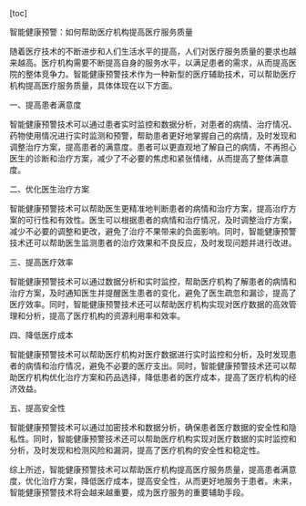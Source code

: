 
[toc]                    
                
                
智能健康预警：如何帮助医疗机构提高医疗服务质量

随着医疗技术的不断进步和人们生活水平的提高，人们对医疗服务质量的要求也越来越高。医疗机构需要不断提高自身的服务水平，以满足患者的需求，从而提高医院的整体竞争力。智能健康预警技术作为一种新型的医疗辅助技术，可以帮助医疗机构提高医疗服务质量，具体体现在以下方面。

一、提高患者满意度

智能健康预警技术可以通过患者实时监控和数据分析，对患者的病情、治疗情况、药物使用情况进行实时监测和预警，帮助患者更好地掌握自己的病情，及时发现和调整治疗方案，提高患者的满意度。患者可以更直观地了解自己的病情，不再担心医生的诊断和治疗方案，减少了不必要的焦虑和紧张情绪，从而提高了整体满意度。

二、优化医生治疗方案

智能健康预警技术可以帮助医生更精准地判断患者的病情和治疗方案，提高治疗方案的可行性和有效性。医生可以根据患者的病情和治疗情况，及时调整治疗方案，减少不必要的调整和更改，避免了治疗不果带来的负面影响。同时，智能健康预警技术还可以帮助医生监测患者的治疗效果和不良反应，及时发现问题并进行改进。

三、提高医疗效率

智能健康预警技术可以通过数据分析和实时监控，帮助医疗机构了解患者的病情和治疗方案，及时通知医生并提醒医生患者的变化，避免了医生疏忽和漏诊，提高了医疗效率。同时，智能健康预警技术还可以帮助医疗机构实现对医疗数据的高效管理和分析，提高了医疗机构的资源利用率和效率。

四、降低医疗成本

智能健康预警技术可以帮助医疗机构对医疗数据进行实时监控和分析，及时发现患者的病情和治疗情况，避免不必要的医疗支出。同时，智能健康预警技术还可以帮助医疗机构优化治疗方案和药品选择，降低患者的医疗成本，提高了医疗机构的经济效益。

五、提高安全性

智能健康预警技术可以通过加密技术和数据分析，确保患者医疗数据的安全性和隐私性。同时，智能健康预警技术还可以帮助医疗机构实现对医疗数据的实时监控和分析，及时发现和检测风险和漏洞，提高了医疗机构的安全性和稳定性。

综上所述，智能健康预警技术可以帮助医疗机构提高医疗服务质量，提高患者满意度，优化治疗方案，降低医疗成本，提高安全性，从而更好地服务于患者。未来，智能健康预警技术将会越来越重要，成为医疗服务的重要辅助手段。

